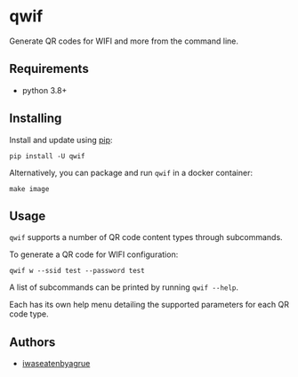 qwif
=====

Generate QR codes for WIFI and more from the command line.

Requirements
------------

* python 3.8+

Installing
-----------

Install and update using [pip](https://pip.pypa.io/en/stable/quickstart/):

```
pip install -U qwif
```

Alternatively, you can package and run `qwif` in a docker container:

```
make image
```

Usage
-----

`qwif` supports a number of QR code content types through subcommands.

To generate a QR code for WIFI configuration:

```
qwif w --ssid test --password test
```

A list of  subcommands can be printed by running `qwif --help`.

Each has its own help menu detailing the supported parameters for each QR code
type.

Authors
--------

* [iwaseatenbyagrue](https://gitlab.com/iwaseatenbyagrue)
